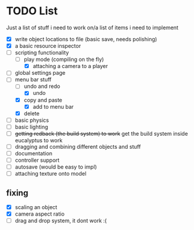 # TODO List

Just a list of stuff i need to work on/a list of items i need to implement

- [x] write object locations to file (basic save, needs polishing)
- [x] a basic resource inspector
- [ ] scripting functionality
  - [ ] play mode (compiling on the fly)
    - [x] attaching a camera to a player
- [ ] global settings page
- [ ] menu bar stuff
  - [ ] undo and redo
    - [x] undo
  - [x] copy and paste
    - [x] add to menu bar
  - [x] delete
- [ ] basic physics
- [ ] basic lighting
- [ ] ~~getting redback (the build system) to work~~ get the build system inside eucalyptus to work
- [ ] dragging and combining different objects and stuff
- [ ] documentation
- [ ] controller support
- [ ] autosave (would be easy to impl)
- [ ] attaching texture onto model

## fixing

- [x] scaling an object
- [x] camera aspect ratio
- [ ] drag and drop system, it dont work :(
